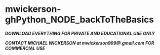 # mwickerson-ghPython_NODE_backToTheBasics


***DOWNLOAD EVERYTHING FOR PRIVATE AND EDUCATIONAL USE ONLY***

***CONTACT MICHAEL WICKERSON at mwickerson999@.gmail.com FOR COMMERCIAL USE***
